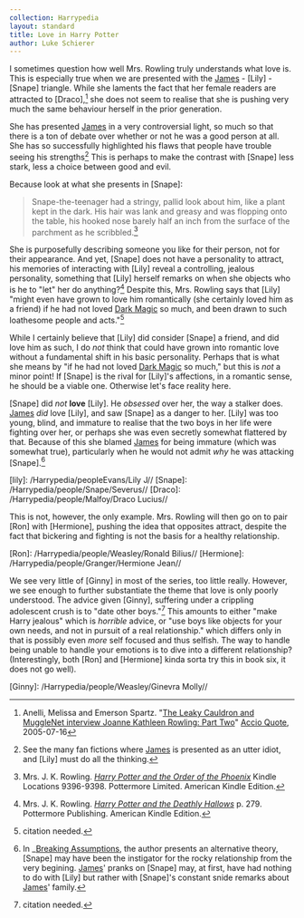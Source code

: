 ```yaml
---
collection: Harrypedia
layout: standard
title: Love in Harry Potter
author: Luke Schierer
---
```


I sometimes question how well Mrs. Rowling truly understands what love is.
This is especially true when we are presented with the [James] - [Lily] -
[Snape] triangle. While she laments the fact that her female readers are
attracted to [Draco],[^221206-2] she does not seem to realise that she is
pushing very much the same behaviour herself in the prior generation.

She has presented [James] in a very controversial light, so much so that
there is a ton of debate over whether or not he was a good person at all. She
has so successfully highlighted his flaws that people have trouble seeing his
strengths[^221206-3] This is perhaps to make the contrast with [Snape] less
stark, less a choice between good and evil.

Because look at what she presents in [Snape]:

> Snape-the-teenager had a stringy, pallid look about him, like a plant kept in the dark. His hair was lank and greasy and was flopping onto the table, his hooked nose barely half an inch from the surface of the parchment as he scribbled.[^221206-4]

She is purposefully describing someone you like for their person, not for their
appearance. And yet, [Snape] does not have a personality to attract, his
memories of interacting with [Lily] reveal a controlling, jealous
personality, something that [Lily] herself remarks on when she objects who is
he to "let" her do anything?[^221206-5] Despite this, Mrs. Rowling says that
[Lily] "might even have grown to love him romantically (she certainly loved him
as a friend) if he had not loved [Dark Magic] so much, and been drawn to such
loathesome people and acts."[^221206-6]

While I certainly believe that [Lily] did consider [Snape] a friend, and
did love him as such, I do _not_ think that could have grown into romantic love
without a fundamental shift in his basic personality. Perhaps that is what
she means by "if he had not loved [Dark Magic] so much," but this is _not_ a
minor point! If [Snape] is the rival for [Lily]'s affections, in a
romantic sense, he should be a viable one. Otherwise let's face reality here.

[Snape] did _not_ **love** [Lily]. He _obsessed_ over her, the way a
stalker does. [James] _did_ love [Lily], and saw [Snape] as a danger to
her. [Lily] was too young, blind, and immature to realise that the two boys
in her life were fighting over her, or perhaps she was even secretly somewhat
flattered by that. Because of this she blamed [James] for being immature
(which was somewhat true), particularly when he would not admit _why_ he was
attacking [Snape].[^230804-2]

[Dark Magic]: /Harrypedia/magic/dark/

[^230804-2]:
    In \_[Breaking Assumptions], the author presents an alternative theory,
    [Snape] may have been the instigator for the rocky relationship from the very
    begining. [James]' pranks on [Snape] may, at first, have had nothing to do
    with [Lily] but rather with [Snape]'s constant snide remarks about [James]'
    family.

[Breaking Assumptions]: https://www.fanfiction.net/s/8678515

[^221206-1]:
    Ms. Melissa Anelli and Mrs. J. K. Rowling.
    "[J.K. Rowling Web Chat Transcript][LCRWC]"
    [The Leaky Cauldron](http://www.the-leaky-cauldron.org) 2007-07-30

[^221206-5]:
    Mrs. J. K. Rowling.
    _[Harry Potter and the Deathly Hallows](https://www.librarything.com/work/3577382/book/225886820)_
    p. 279. Pottermore Publishing. American Kindle Edition.

[^221206-4]:
    Mrs. J. K. Rowling.
    _[Harry Potter and the Order of the Phoenix](https://www.librarything.com/work/115/book/225886709)_
    Kindle Locations 9396-9398. Pottermore Limited. American Kindle Edition.

[James]: /Harrypedia/people/Potter/James//
[lily]: /Harrypedia/peopleEvans/Lily J//
[Snape]: /Harrypedia/people/Snape/Severus//
[Draco]: /Harrypedia/people/Malfoy/Draco Lucius//

[^221206-2]:
    Anelli, Melissa and Emerson Spartz.
    "[The Leaky Cauldron and MuggleNet interview Joanne Kathleen Rowling: Part Two][LCMIp2]"
    [Accio Quote](http://www.accio-quote.org/), 2005-07-16

[LCMIp2]: http://www.accio-quote.org/articles/2005/0705-tlc_mugglenet-anelli-2.htm

[^221206-3]: See the many fan fictions where [James] is presented as an utter idiot, and [Lily] must do all the thinking.

This is not, however, the only example. Mrs. Rowling will then go on to pair
[Ron] with [Hermione], pushing the idea that opposites attract, despite the
fact that bickering and fighting is not the basis for a healthy relationship.

[Ron]: /Harrypedia/people/Weasley/Ronald Bilius//
[Hermione]: /Harrypedia/people/Granger/Hermione Jean//

We see very little of [Ginny] in most of the series, too little really.
However, we see enough to further substantiate the theme that love is only
poorly understood. The advice given [Ginny], suffering under a crippling
adolescent crush is to "date other boys."[^221206-6] This amounts to either
"make Harry jealous" which is _horrible_ advice, or "use boys like objects for
your own needs, and not in pursuit of a real relationship." which differs only
in that is possibly even _more_ self focused and thus selfish. The way to
handle being unable to handle your emotions is to dive into a different
relationship? (Interestingly, both [Ron] and [Hermione] kinda sorta try
this in book six, it does not go well).

[Ginny]: /Harrypedia/people/Weasley/Ginevra Molly//

[^221206-6]: citation needed.
